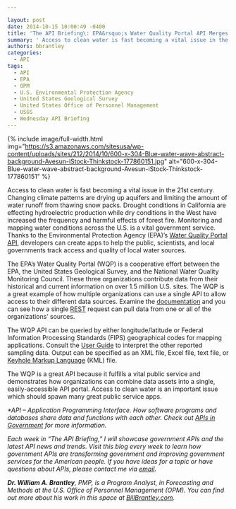 ```yaml
---

layout: post
date: 2014-10-15 10:00:49 -0400
title: 'The API Briefing\: EPA&rsquo;s Water Quality Portal API Merges Three Data Streams'
summary: ' Access to clean water is fast becoming a vital issue in the 21st century. Changing climate patterns are drying up aquifers and limiting the amount of water runoff from thawing snow packs. Drought conditions in California are effecting hydroelectric production while dry conditions in the West have increased the frequency and'
authors: bbrantley
categories:
  - API
tags:
  - API
  - EPA
  - OPM
  - U.S. Environmental Protection Agency
  - United States Geological Survey
  - United States Office of Personnel Management
  - USGS
  - Wednesday API Briefing
---
```



{% include image/full-width.html img="https://s3.amazonaws.com/sitesusa/wp-content/uploads/sites/212/2014/10/600-x-304-Blue-water-wave-abstract-background-Avesun-iStock-Thinkstock-177860151.jpg" alt="600-x-304-Blue-water-wave-abstract-background-Avesun-iStock-Thinkstock-177860151" %}

Access to clean water is fast becoming a vital issue in the 21st century. Changing climate patterns are drying up aquifers and limiting the amount of water runoff from thawing snow packs. Drought conditions in California are effecting hydroelectric production while dry conditions in the West have increased the frequency and harmful effects of forest fire. Monitoring and mapping water conditions across the U.S. is a vital government service. Thanks to the Environmental Protection Agency (EPA)’s [Water Quality Portal API](http://developer.epa.gov/water-quality-portal-api/), developers can create apps to help the public, scientists, and local governments track access and quality of local water sources.

The EPA’s Water Quality Portal (WQP) is a cooperative effort between the EPA, the United States Geological Survey, and the National Water Quality Monitoring Council. These three organizations contribute data from their historical and current information on over 1.5 million U.S. sites. The WQP is a great example of how multiple organizations can use a single API to allow access to their different data sources. Examine the [documentation](http://www.waterqualitydata.us/webservices_documentation.jsp) and you can see how a single [REST](http://en.wikipedia.org/wiki/Representational_state_transfer) request can pull data from one or all of the organizations’ sources.

The WQP API can be queried by either longitude/latitude or Federal Information Processing Standards (FIPS) geographical codes for mapping applications. Consult the [User Guide](http://www.waterqualitydata.us/portal_userguide.jsp) to interpret the other reported sampling data. Output can be specified as an XML file, Excel file, text file, or [Keyhole Markup Language](http://en.wikipedia.org/wiki/Keyhole_Markup_Language) (KML) file.

The WQP is a great API because it fulfills a vital public service and demonstrates how organizations can combine data assets into a single, easily-accessible API portal. Access to clean water is an important issue which should spawn many great public service apps.

_*API – Application Programming Interface. How software programs and databases share data and functions with each other. Check out [APIs in Government](https://www.WHATEVER/2013/04/30/apis-in-government/) for more information._

_Each week in “The API Briefing,” I will showcase government APIs and the latest API news and trends. Visit this blog every week to learn how government APIs are transforming government and improving government services for the American people. If you have ideas for a topic or have questions about APIs, please contact me via_ [_email_](mailto:William.Brantley@opm.gov)_._

**_Dr. William A. Brantley_**_, PMP, is a Program Analyst, in Forecasting and Methods at the U.S. Office of Personnel Management (OPM). You can find out more about his work in this space at_ [_BillBrantley.com_](http://billbrantley.com/)_._